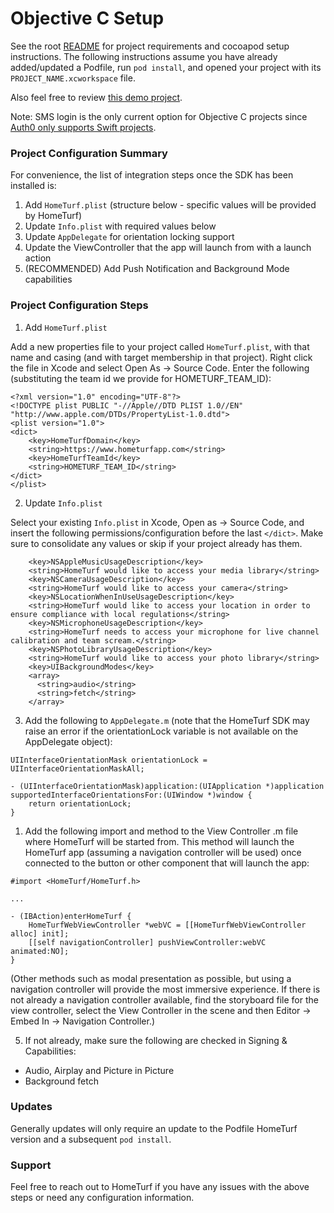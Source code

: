 # Objective C Setup

See the root [README](./README.md) for project requirements and cocoapod setup instructions. The following instructions assume you have already added/updated a Podfile, run `pod install`, and opened your project with its `PROJECT_NAME.xcworkspace` file.

Also feel free to review [this demo project](https://github.com/HomeTurf-LLC/TestObjCTeam).

Note: SMS login is the only current option for Objective C projects since [Auth0 only supports Swift projects](https://community.auth0.com/t/objective-c-integration/41820/2).

### Project Configuration Summary

For convenience, the list of integration steps once the SDK has been installed is:

1. Add `HomeTurf.plist` (structure below - specific values will be provided by HomeTurf)
2. Update `Info.plist` with required values below
3. Update `AppDelegate` for orientation locking support
4. Update the ViewController that the app will launch from with a launch action
5. (RECOMMENDED) Add Push Notification and Background Mode capabilities

### Project Configuration Steps

1. Add `HomeTurf.plist`

Add a new properties file to your project called `HomeTurf.plist`, with that name and casing (and with target membership in that project). Right click the file in Xcode and select Open As -> Source Code. Enter the following (substituting the team id we provide for HOMETURF_TEAM_ID):

```
<?xml version="1.0" encoding="UTF-8"?>
<!DOCTYPE plist PUBLIC "-//Apple//DTD PLIST 1.0//EN" "http://www.apple.com/DTDs/PropertyList-1.0.dtd">
<plist version="1.0">
<dict>
    <key>HomeTurfDomain</key>
    <string>https://www.hometurfapp.com</string>
    <key>HomeTurfTeamId</key>
    <string>HOMETURF_TEAM_ID</string>
</dict>
</plist>
```

2. Update `Info.plist`

Select your existing `Info.plist` in Xcode, Open as -> Source Code, and insert the following permissions/configuration before the last `</dict>`. Make sure to consolidate any values or skip if your project already has them.

```
    <key>NSAppleMusicUsageDescription</key>
    <string>HomeTurf would like to access your media library</string>
    <key>NSCameraUsageDescription</key>
    <string>HomeTurf would like to access your camera</string>
    <key>NSLocationWhenInUseUsageDescription</key>
    <string>HomeTurf would like to access your location in order to ensure compliance with local regulations</string>
    <key>NSMicrophoneUsageDescription</key>
    <string>HomeTurf needs to access your microphone for live channel calibration and team scream.</string>
    <key>NSPhotoLibraryUsageDescription</key>
    <string>HomeTurf would like to access your photo library</string>
    <key>UIBackgroundModes</key>
    <array>
      <string>audio</string>
      <string>fetch</string>
    </array>
```

3. Add the following to `AppDelegate.m` (note that the HomeTurf SDK may raise an error if the orientationLock variable is not available on the AppDelegate object):

```
UIInterfaceOrientationMask orientationLock = UIInterfaceOrientationMaskAll;

- (UIInterfaceOrientationMask)application:(UIApplication *)application supportedInterfaceOrientationsFor:(UIWindow *)window {
    return orientationLock;
}
```

1. Add the following import and method to the View Controller .m file where HomeTurf will be started from. This method will launch the HomeTurf app (assuming a navigation controller will be used) once connected to the button or other component that will launch the app:

```
#import <HomeTurf/HomeTurf.h>

...

- (IBAction)enterHomeTurf {
    HomeTurfWebViewController *webVC = [[HomeTurfWebViewController alloc] init];
    [[self navigationController] pushViewController:webVC animated:NO];
}
```

(Other methods such as modal presentation as possible, but using a navigation controller will provide the most immersive experience. If there is not already a navigation controller available, find the storyboard file for the view controller, select the View Controller in the scene and then Editor -> Embed In -> Navigation Controller.)

5. If not already, make sure the following are checked in Signing & Capabilities:

- Audio, Airplay and Picture in Picture
- Background fetch

### Updates

Generally updates will only require an update to the Podfile HomeTurf version and a subsequent `pod install`.

### Support

Feel free to reach out to HomeTurf if you have any issues with the above steps or need any configuration information.
